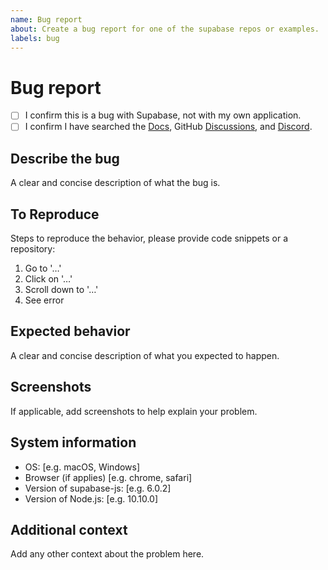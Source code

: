```yaml
---
name: Bug report
about: Create a bug report for one of the supabase repos or examples.
labels: bug
---
```


# Bug report

<!-- 

⚠️ We recieve a lot of bug reports which have already been solved or discussed. If you are looking for help, please try these first:

- Docs: https://docs.supabase.com
- Discussions: https://github.com/supabase/supabase/discussions
- Discord: https://discord.supabase.com

Before opening a bug report, please verify the following: 

-->

- [ ] I confirm this is a bug with Supabase, not with my own application. 
- [ ] I confirm I have searched the [Docs](https://docs.supabase.com), GitHub [Discussions](https://github.com/supabase/supabase/discussions), and [Discord](https://discord.supabase.com). 

## Describe the bug

A clear and concise description of what the bug is.

## To Reproduce

Steps to reproduce the behavior, please provide code snippets or a repository:

1. Go to '…'
2. Click on '…'
3. Scroll down to '…'
4. See error

## Expected behavior

A clear and concise description of what you expected to happen.

## Screenshots

If applicable, add screenshots to help explain your problem.

## System information

- OS: [e.g. macOS, Windows]
- Browser (if applies) [e.g. chrome, safari]
- Version of supabase-js: [e.g. 6.0.2]
- Version of Node.js: [e.g. 10.10.0]

## Additional context

Add any other context about the problem here.
